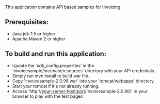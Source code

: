 This application contains API based samples for Invoicing. 

Prerequisites:
---------------
*	Java jdk-1.5 or higher
*	Apache Maven 2 or higher

To build and run this application:
----------------------------------

*   Update the 'sdk_config.properties' in the 'invoicesample/src/main/resources' directory with your API credentials.
*	Simply run mvn install to build war file.
*	Copy 'invoicesample-2.0.96.war' into your 'tomcat/webapps' directory.
*	Start your tomcat if it's not already running.
*	Access 'http://<your-server-host:port>/invoicesample-2.0.96/' in your browser to play with the test pages.